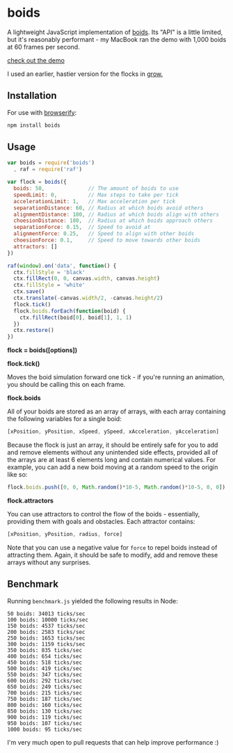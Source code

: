 # boids #

A lightweight JavaScript implementation of
[boids](http://en.wikipedia.org/wiki/Boids). Its "API" is a little limited,
but it's reasonably performant - my MacBook ran the demo with 1,000 boids at
60 frames per second.

[check out the demo](http://hughsk.github.io/boids)

I used an earlier, hastier version for the flocks in
[grow.](http://github.com/hughsk/ludum-dare-26)

## Installation ##

For use with [browserify](http://browserify.org):

``` bash
npm install boids
```

## Usage ##

``` javascript
var boids = require('boids')
  , raf = require('raf')

var flock = boids({
  boids: 50,              // The amount of boids to use
  speedLimit: 0,          // Max steps to take per tick
  accelerationLimit: 1,   // Max acceleration per tick
  separationDistance: 60, // Radius at which boids avoid others
  alignmentDistance: 180, // Radius at which boids align with others
  choesionDistance: 180,  // Radius at which boids approach others
  separationForce: 0.15,  // Speed to avoid at
  alignmentForce: 0.25,   // Speed to align with other boids
  choesionForce: 0.1,     // Speed to move towards other boids
  attractors: []
})

raf(window).on('data', function() {
  ctx.fillStyle = 'black'
  ctx.fillRect(0, 0, canvas.width, canvas.height)
  ctx.fillStyle = 'white'
  ctx.save()
  ctx.translate(-canvas.width/2, -canvas.height/2)
  flock.tick()
  flock.boids.forEach(function(boid) {
    ctx.fillRect(boid[0], boid[1], 1, 1)
  })
  ctx.restore()
})
```

**flock = boids([options])**

**flock.tick()**

Moves the boid simulation forward one tick - if you're running an animation,
you should be calling this on each frame.

**flock.boids**

All of your boids are stored as an array of arrays, with each
array containing the following variables for a single boid:

``` javascript
[xPosition, yPosition, xSpeed, ySpeed, xAcceleration, yAcceleration]
```

Because the flock is just an array, it should be entirely safe for you
to add and remove elements without any unintended side effects, provided all
of the arrays are at least 6 elements long and contain numerical values. For
example, you can add a new boid moving at a random speed to the origin like so:

``` javascript
flock.boids.push([0, 0, Math.random()*10-5, Math.random()*10-5, 0, 0])
```

**flock.attractors**

You can use attractors to control the flow of the boids - essentially,
providing them with goals and obstacles. Each attractor contains:

``` javascript
[xPosition, yPosition, radius, force]
```

Note that you can use a negative value for `force` to repel boids instead of
attracting them. Again, it should be safe to modify, add and remove these
arrays without any surprises.

## Benchmark ##

Running `benchmark.js` yielded the following results in Node:

```
50 boids: 34013 ticks/sec
100 boids: 10000 ticks/sec
150 boids: 4537 ticks/sec
200 boids: 2583 ticks/sec
250 boids: 1653 ticks/sec
300 boids: 1159 ticks/sec
350 boids: 835 ticks/sec
400 boids: 654 ticks/sec
450 boids: 518 ticks/sec
500 boids: 419 ticks/sec
550 boids: 347 ticks/sec
600 boids: 292 ticks/sec
650 boids: 249 ticks/sec
700 boids: 215 ticks/sec
750 boids: 187 ticks/sec
800 boids: 160 ticks/sec
850 boids: 130 ticks/sec
900 boids: 119 ticks/sec
950 boids: 107 ticks/sec
1000 boids: 95 ticks/sec
```

I'm very much open to pull requests that can help improve performance :)

